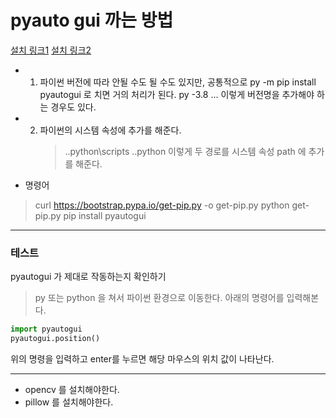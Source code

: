 # pyauto gui 까는 방법

[설치 링크1](https://pyautogui.readthedocs.io/en/latest/install.html)
[설치 링크2](https://pyautogui.readthedocs.io/en/latest/install.html)

- 1. 파이썬 버전에 따라 안될 수도 될 수도 있지만, 공통적으로
     py -m pip install pyautogui 로 치면 거의 처리가 된다.
     py -3.8 ... 이렇게 버전명을 추가해야 하는 경우도 있다.
- 2. 파이썬의 시스템 속성에 추가를 해준다. 
     > ..python\scripts 
     > ..python 
     > 이렇게 두 경로를 시스템 속성 path 에 추가를 해준다. 

* 명령어 
> curl https://bootstrap.pypa.io/get-pip.py -o get-pip.py
> python get-pip.py 
> pip install pyautogui 


--------------

### 테스트 

pyautogui 가 제대로 작동하는지 확인하기 

> py 또는 python 을 쳐서 파이썬 환경으로 이동한다. 
아래의 명령어를 입력해본다. 

```python
import pyautogui
pyautogui.position()
```
위의 명령을 입력하고 enter를 누르면 해당 마우스의 위치 값이 나타난다. 


------------------

+ opencv 를 설치해야한다. 
+ pillow 를 설치해야한다. 





